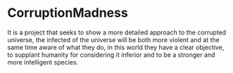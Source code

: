 # CorruptionMadness
It is a project that seeks to show a more detailed approach to the corrupted universe, the infected of the universe will be both more violent and at the same time aware of what they do, in this world they have a clear objective, to supplant humanity for considering it inferior and to be a stronger and more intelligent species.
